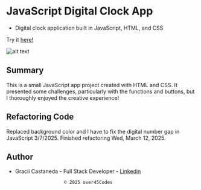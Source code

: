 # JavaScript Digital Clock App

- Digital clock application built in JavaScript, HTML, and CSS

Try it [here!](https://over45Codes.github.io/digital-clock/)

![alt text](https://github.com/over45Codes/digital-clock/blob/master/images/digitalclocklove.png)

## Summary

This is a small JavaScript app project created with HTML and CSS. It presented some challenges, particularly with the functions and buttons, but I thoroughly enjoyed the creative experience!

## Refactoring Code
Replaced background color and I have to fix the digital number gap in JavaScript 3/7/2025. Finished refactoring Wed, March 12, 2025.

## Author

- Gracii Castaneda - Full Stack Developer - [Linkedin](https://www.linkedin.com/in/castanedagrace/)


                        © 2025 over45Codes

